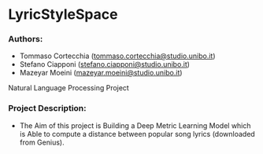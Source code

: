 # LyricStyleSpace

### Authors:

- Tommaso Cortecchia (tommaso.cortecchia@studio.unibo.it)
- Stefano Ciapponi (stefano.ciapponi@studio.unibo.it)
- Mazeyar Moeini (mazeyar.moeini@studio.unibo.it)

Natural Language Processing Project

### Project Description:

- The Aim of this project is Building a Deep Metric Learning Model which is Able to compute a distance between popular song lyrics (downloaded from Genius).
